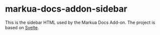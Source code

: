 # markua-docs-addon-sidebar

This is the sidebar HTML used by the Markua Docs Add-on. The project is based on [Svelte](https://svelte.dev).